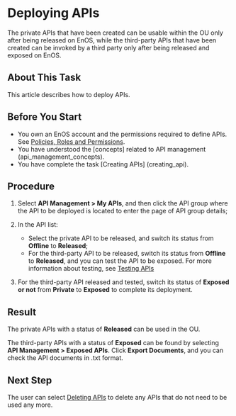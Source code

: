 # Deploying APIs

The private APIs that have been created can be usable within the OU only after being released on EnOS, while the third-party APIs that have been created can be invoked by a third party only after being released and exposed on EnOS.

## About This Task

This article describes how to deploy APIs.

## Before You Start
- You own an EnOS account and the permissions required to define APIs. See [Policies, Roles and Permissions](/docs/iam/zh_CN/latest/access_policy).
- You have understood the [concepts] related to API management (api_management_concepts).
- You have complete the task [Creating APIs] (creating_api).

## Procedure

1. Select **API Management > My APIs**, and then click the API group where the API to be deployed is located to enter the page of API group details;

2. In the API list:
   - Select the private API to be released, and switch its status from **Offline** to **Released**;
   - For the third-party API to be released, switch its status from **Offline** to **Released**, and you can test the API to be exposed. For more information about testing, see [Testing APIs](testing_api)

3. For the third-party API released and tested, switch its status of **Exposed or not** from **Private** to **Exposed** to complete its deployment.

## Result

The private APIs with a status of **Released** can be used in the OU.

The third-party APIs with a status of **Exposed** can be found by selecting **API Management > Exposed APIs**. Click **Export Documents**, and you can check the API documents in .txt format.

## Next Step

The user can select [Deleting APIs](deleting_api) to delete any APIs that do not need to be used any more.


